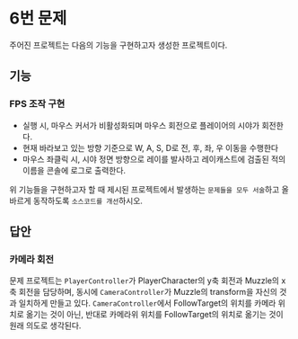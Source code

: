# 6번 문제

주어진 프로젝트는 다음의 기능을 구현하고자 생성한 프로젝트이다.

## 기능

### FPS 조작 구현

- 실행 시, 마우스 커서가 비활성화되며 마우스 회전으로 플레이어의 시야가 회전한다.
- 현재 바라보고 있는 방향 기준으로 W, A, S, D로 전, 후, 좌, 우 이동을 수행한다
- 마우스 좌클릭 시, 시야 정면 방향으로 레이를 발사하고 레이캐스트에 검출된 적의 이름을 콘솔에 로그로 출력한다.

위 기능들을 구현하고자 할 때
제시된 프로젝트에서 발생하는 `문제들을 모두 서술`하고 올바르게 동작하도록 `소스코드를 개선`하시오.

## 답안

### 카메라 회전

문제 프로젝트는 `PlayerController`가 PlayerCharacter의 y축 회전과 Muzzle의 x축 회전을 담당하며, 동시에 `CameraController`가 Muzzle의 transform을 자신의 것과 일치하게 만들고 있다. `CameraController`에서 FollowTarget의 위치를 카메라 위치로 옮기는 것이 아닌, 반대로 카메라위 위치를 FollowTarget의 위치로 옮기는 것이 원래 의도로 생각된다.  

